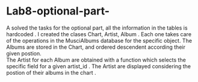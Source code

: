 # Lab8-optional-part-

A solved the tasks for the optional part, all the information in the tables is hardcoded .
I created the clases Chart, Artist, Album .
Each one takes care of the operations in the MusciAlbums database for the specific object.
The Albums are stored in the Chart, and ordered descendent according their given postion.  
The Artist for each Album are obtained with a function which selects the specific field for a given artist_id .
The Artist are displayed considering the postion of their albums in the chart . 
